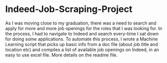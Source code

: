 # Indeed-Job-Scraping-Project
As I was moving close to my graduation, there was a need to search and apply for more and more job openings for the roles that I was looking for. In the process, I had to navigate to Indeed and search every-time I sat down for doing some applications. To automate this process, I wrote a Machine Learning script that picks up basic info from a doc file (about job title and location etc) and compiles a list of available job openings on Indeed, in an easy to use excel file. More details on the readme file. 

